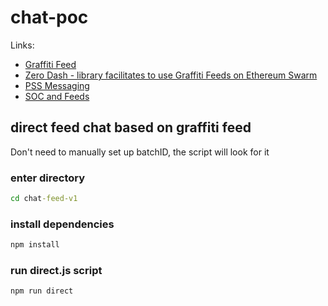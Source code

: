 # chat-poc

Links:

 - [Graffiti Feed](https://github.com/fairDataSociety/FIPs/blob/master/text/0062-graffiti-feed.md)
 - [Zero Dash - library facilitates to use Graffiti Feeds on Ethereum Swarm]()
 - [PSS Messaging](https://docs.ethswarm.org/docs/develop/dapps-on-swarm/pss/)
 - [SOC and Feeds](https://bee-js.ethswarm.org/docs/soc-and-feeds/)


## direct feed chat based on graffiti feed

Don't need to manually set up batchID, the script will look for it

### enter directory
```cmd
cd chat-feed-v1
```
### install dependencies
```js
npm install
```

### run direct.js script
```js
npm run direct
```


